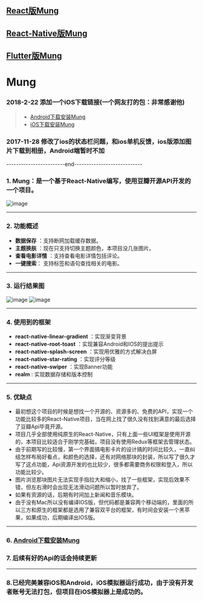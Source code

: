 ## [React版Mung](https://github.com/mochixuan/Mung-React)
## [React-Native版Mung](https://github.com/mochixuan/Mung)
## [Flutter版Mung](https://github.com/mochixuan/Mung-Flutter)

# Mung

### 2018-2-22 添加一个iOS下载链接(一个网友打的包：非常感谢他)
>- [Android下载安装Mung](https://fir.im/gc58)
>- [iOS下载安装Mung](https://www.pgyer.com/wQsK)

### 2017-11-28 修改了ios的状态栏问题，和ios单机反馈，ios版添加图片下载到相册，Android端暂时不加

------------------------end----------------------------

### 1. Mung：是一个基于React-Native编写，使用豆瓣开源API开发的一个项目。

![image](https://github.com/mochixuan/Mung/blob/master/Ui/ui/ic_launcher.png?raw=true)

-------------------

### 2. 功能概述

- **数据保存** ：支持断网加载缓存数据。
- **主题换肤** ：现在只支持切换主题颜色，本项目没几张图片。
- **查看电影详情** ：支持查看电影详情包括评论。
- **一键搜索**： 支持标签和语句查找相关的电影。

-------------------

### 3. 运行结果图

![image](https://github.com/mochixuan/Mung/blob/master/Ui/ppt/icon_ppt1.png?raw=true)
![image](https://github.com/mochixuan/Mung/blob/master/Ui/ppt/icon_ppt2.png?raw=true)

-------------------

### 4. 使用到的框架

- **react-native-linear-gradient** ：实现渐变背景
- **react-native-root-toast** ：实现兼容Android和IOS的提出提示
- **react-native-splash-screen** ：实现用优雅的方式解决白屏
- **react-native-star-rating** ：实现评分等级
- **react-native-swiper** ：实现Banner功能
- **realm** : 实现数据存储和版本控制

-------------------

### 5. 优缺点

* 最初想这个项目的时候是想找一个开源的、资源多的、免费的API，实现一个功能比较多的React-Native项目，当在网上找了很久没有找到满意的最后选择了豆瓣Api毕竟开源。
* 项目几乎全部使用纯原生的React-Native，只有上面一些UI框架是使用开源的，本项目比较适合于刚学完基础，项目没有使用Redux等框架去管理状态。
* 由于前期写的比较慢，第一个界面搞电影卡片的设计搞的时间比较久，一直纠结怎样布局好看点，和颜色的选择，还有对网络那块的封装，所以写了很久才写了这点功能，Api资源开发的也比较少，很多都需要商务权限和登入，所以功能比较少。
* 图片浏览那块图片无法实现手指拉大和缩小，找了一些框架，实现后效果不错，但左右滑时会出现无法滑动问题所以暂时放弃了。
* 如果有资源的话，后期有时间加上新闻和音乐模块。
* 由于没有Mac所以没有编译IOS版，但代码都是兼容两个移动端的，里面的所以三方和原生的框架都是选用了兼容双平台的框架，有时间会安装一个黑苹果，如果成功，后期编译出IOS版。

-------------------

### 6. [Android下载安装Mung](https://fir.im/gc58)

### 7. 后续有好的Api的话会持续更新

-------------------

### 8.已经完美兼容iOS和Android，iOS模拟器运行成功，由于没有开发者账号无法打包，但项目在iOS模拟器上是成功的。
